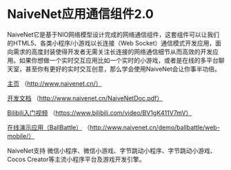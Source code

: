 # NaiveNet应用通信组件2.0

NaiveNet它是基于NIO网络模型设计完成的网络通信组件，这套组件可以让我们的HTML5、各类小程序/小游戏以长连接（Web Socket）通信模式开发应用，面向需求的高度封装使得开发者无需关注长连接的网络通信细节从而高效的开发应用。如果你想做一个实时交互应用比如一个实时的小游戏，或者是在线的多平台聊天室，甚至你有更好的实时交互创意，那么学会使用NaiveNet会让你事半功倍。

[主页](http://www.naivenet.cn/ "主页") （http://www.naivenet.cn/）

[开发文档](http://www.naivenet.cn/NaiveNetDoc.pdf "开发文档") （http://www.naivenet.cn/NaiveNetDoc.pdf）

[Bilibili入门视频](https://www.bilibili.com/video/BV1gK411V7mV "Bilibili入门视频") （https://www.bilibili.com/video/BV1gK411V7mV）

[在线演示应用（BallBattle）](http://www.naivenet.cn/demo/ballbattle/web-mobile/ "在线演示应用（BallBattle）") （http://www.naivenet.cn/demo/ballbattle/web-mobile/）

NaiveNet支持 微信小程序、微信小游戏、字节跳动小程序、字节跳动小游戏、Cocos Creator等主流小程序平台及游戏开发引擎。